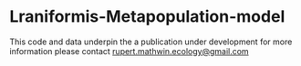 # Lraniformis-Metapopulation-model
This code and data underpin the a publication under development
for more information please contact rupert.mathwin.ecology@gmail.com
